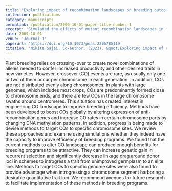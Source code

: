 ```yaml
---
title: "Exploring impact of recombination landscapes on breeding outcomes"
collection: publications
category: manuscripts
permalink: /publication/2009-10-01-paper-title-number-1
excerpt: 'Simulated the effects of mutant recombination landscapes in maize and rice breeding.'
date: 2009-10-01
venue: 'Journal 1'
paperurl: 'https://doi.org/10.1073/pnas.2205785119'
citation: 'Nikita Sajai, Co-author. (2023). &quot;Exploring impact of recombination landscapes on breeding outcomes.&quot; <i>Proceedings of the National Academy of Sciences</i>. 1(1).'
---
```

Plant breeding relies on crossing-over to create novel combinations of alleles needed to confer increased productivity and other desired traits in new varieties. However, crossover (CO) events are rare, as usually only one or two of them occur per chromosome in each generation. In addition, COs are not distributed evenly along chromosomes. In plants with large genomes, which includes most crops, COs are predominantly formed close to chromosome ends, and there are few COs in the large chromosome swaths around centromeres. This situation has created interest in engineering CO landscape to improve breeding efficiency. Methods have been developed to boost COs globally by altering expression of anti-recombination genes and increase CO rates in certain chromosome parts by changing DNA methylation patterns. In addition, progress is being made to devise methods to target COs to specific chromosome sites. We review these approaches and examine using simulations whether they indeed have the capacity to improve efficiency of breeding programs. We found that the current methods to alter CO landscape can produce enough benefits for breeding programs to be attractive. They can increase genetic gain in recurrent selection and significantly decrease linkage drag around donor loci in schemes to introgress a trait from unimproved germplasm to an elite line. Methods to target COs to specific genome sites were also found to provide advantage when introgressing a chromosome segment harboring a desirable quantitative trait loci. We recommend avenues for future research to facilitate implementation of these methods in breeding programs.
